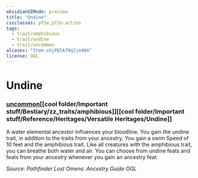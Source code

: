 ```yaml
---
obsidianUIMode: preview
title: "Undine"
cssclasses: pf2e,pf2e-action
tags:
  - trait/amphibious
  - trait/undine
  - trait/uncommon
aliases: "Item.xXjPQlA70q2jo9Q4"
license: OGL
---
```

# Undine

### [uncommon](cool%20folder/Important%20stuff/Bestiary/zz_traits/uncommon.md "Uncommon Rarity Trait")[[cool folder/Important stuff/Bestiary/zz_traits/amphibious]][[cool folder/Important stuff/Reference/Heritages/Versatile Heritages/Undine]]






A water elemental ancestor influences your bloodline. You gain the undine trait, in addition to the traits from your ancestry. You gain a swim Speed of 10 feet and the amphibious trait. Like all creatures with the amphibious trait, you can breathe both water and air. You can choose from undine feats and feats from your ancestry whenever you gain an ancestry feat.

*Source: Pathfinder Lost Omens: Ancestry Guide*
*OGL*